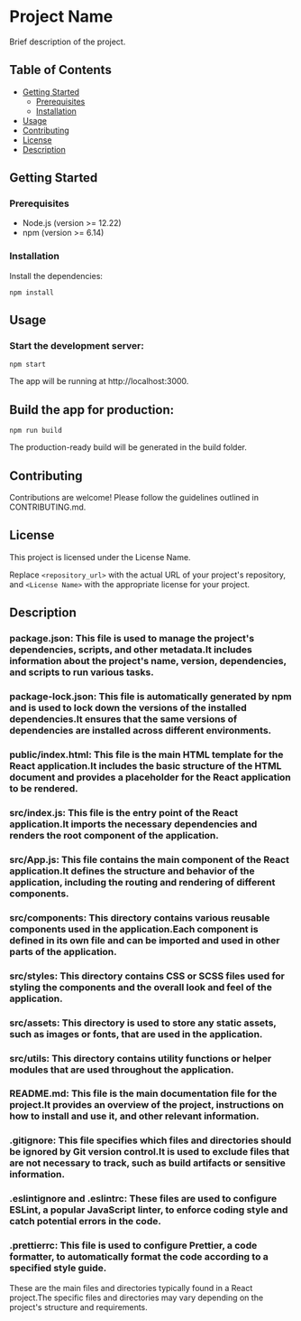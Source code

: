 # Project Name

Brief description of the project.

## Table of Contents

- [Getting Started](#getting-started)
  - [Prerequisites](#prerequisites)
  - [Installation](#installation)
- [Usage](#usage)
- [Contributing](#contributing)
- [License](#license)
- [Description](#Description)

## Getting Started

### Prerequisites

- Node.js (version >= 12.22)
- npm (version >= 6.14)

### Installation

Install the dependencies:

    npm install

 
## Usage
### Start the development server:
    npm start


The app will be running at http://localhost:3000.

## Build the app for production:

    npm run build

The production-ready build will be generated in the build folder.

## Contributing
Contributions are welcome! Please follow the guidelines outlined in CONTRIBUTING.md.

## License
This project is licensed under the License Name.


Replace `<repository_url>` with the actual URL of your project's repository, and `<License Name>` with the appropriate license for your project.

## Description
### package.json: This file is used to manage the project's dependencies, scripts, and other metadata.It includes information about the project's name, version, dependencies, and scripts to run various tasks.

### package-lock.json: This file is automatically generated by npm and is used to lock down the versions of the installed dependencies.It ensures that the same versions of dependencies are installed across different environments.

### public/index.html: This file is the main HTML template for the React application.It includes the basic structure of the HTML document and provides a placeholder for the React application to be rendered.

### src/index.js: This file is the entry point of the React application.It imports the necessary dependencies and renders the root component of the application.

### src/App.js: This file contains the main component of the React application.It defines the structure and behavior of the application, including the routing and rendering of different components.

### src/components: This directory contains various reusable components used in the application.Each component is defined in its own file and can be imported and used in other parts of the application.

### src/styles: This directory contains CSS or SCSS files used for styling the components and the overall look and feel of the application.

### src/assets: This directory is used to store any static assets, such as images or fonts, that are used in the application.

### src/utils: This directory contains utility functions or helper modules that are used throughout the application.

### README.md: This file is the main documentation file for the project.It provides an overview of the project, instructions on how to install and use it, and other relevant information.

### .gitignore: This file specifies which files and directories should be ignored by Git version control.It is used to exclude files that are not necessary to track, such as build artifacts or sensitive information.

### .eslintignore and .eslintrc: These files are used to configure ESLint, a popular JavaScript linter, to enforce coding style and catch potential errors in the code.

### .prettierrc: This file is used to configure Prettier, a code formatter, to automatically format the code according to a specified style guide.

These are the main files and directories typically found in a React project.The specific files and directories may vary depending on the project's structure and requirements.
